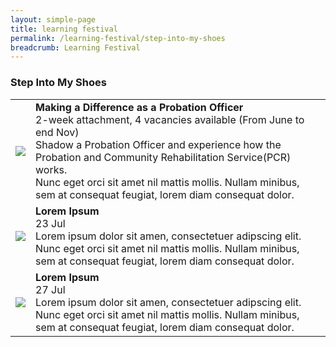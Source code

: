 ```yaml
---
layout: simple-page
title: learning festival
permalink: /learning-festival/step-into-my-shoes
breadcrumb: Learning Festival
---
```

<!-- ---
layout: leftnav-page-content
title: Step Into My Shoes
permalink: /events/psw-learning-festival/step-into-my-shoes
breadcrumb: Step Into My Shoes
collection_name: events
second_nav_title: "PSW Learning Festival"
---
-->
### Step Into My Shoes

<table>
  <tr>
    <td>
      <img src="/images/learning-journey-1.png" />
    </td>
    <td>
      <b>Making a Difference as a Probation Officer</b>
      <br>2-week attachment, 4 vacancies available (From June to end Nov)
      <br>Shadow a Probation Officer and experience how the Probation and Community Rehabilitation Service(PCR) works.
      <br>Nunc eget orci sit amet nil mattis mollis. Nullam minibus, sem at consequat feugiat, lorem diam consequat dolor.
    </td>
  </tr>
  <tr>
    <td>
      <img src="/images/learning-journey-2.png" />
    </td>
    <td>
      <b>Lorem Ipsum</b>
      <br>23 Jul
      <br>Lorem ipsum dolor sit amen, consectetuer adipscing elit.
      <br>Nunc eget orci sit amet nil mattis mollis. Nullam minibus, sem at consequat feugiat, lorem diam consequat dolor.
    </td>
  </tr>
  <tr>
    <td>
      <img src="/images/learning-journey-3.png" />
    </td>
    <td>
      <b>Lorem Ipsum</b>
      <br>27 Jul
      <br>Lorem ipsum dolor sit amen, consectetuer adipscing elit.
      <br>Nunc eget orci sit amet nil mattis mollis. Nullam minibus, sem at consequat feugiat, lorem diam consequat dolor.
    </td>
  </tr>
</table>

